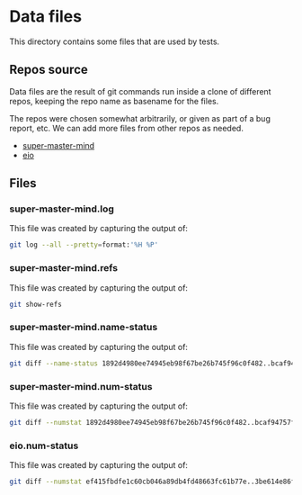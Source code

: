 # Data files

This directory contains some files that are used by tests.

## Repos source

Data files are the result of git commands run inside a clone of different repos,
keeping the repo name as basename for the files.

The repos were chosen somewhat arbitrarily, or given as part of a bug report,
etc. We can add more files from other repos as needed.

- [super-master-mind](https://github.com/mbarbin/super-master-mind)
- [eio](https://github.com/ocaml-multicore/eio.git)

## Files

### super-master-mind.log

This file was created by capturing the output of:

```sh
git log --all --pretty=format:'%H %P'
```

### super-master-mind.refs

This file was created by capturing the output of:

```sh
git show-refs
```

### super-master-mind.name-status

This file was created by capturing the output of:

```sh
git diff --name-status 1892d4980ee74945eb98f67be26b745f96c0f482..bcaf94757fe3cb247fa544445f0f41f3616943d7
```

### super-master-mind.num-status

This file was created by capturing the output of:

```sh
git diff --numstat 1892d4980ee74945eb98f67be26b745f96c0f482..bcaf94757fe3cb247fa544445f0f41f3616943d7
```

### eio.num-status

This file was created by capturing the output of:

```sh
git diff --numstat ef415fbdfe1c60cb046a89db4fd48663fc61b77e..3be614e86fb4c7b70f2547972491dd7fb170f01a
```
